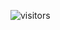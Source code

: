 ![visitors](https://visitor-badge.laobi.icu/badge?page_id=alanchrissantony.alanchrissantony.github.io)
